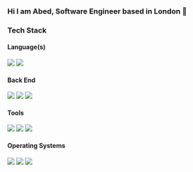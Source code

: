 ### Hi I am Abed, Software Engineer based in London 👋

<!--
**abedakond/abedakond** is a ✨ _special_ ✨ repository because its `README.md` (this file) appears on your GitHub profile.

Here are some ideas to get you started:

- 🔭 I’m currently working on ...
- 🌱 I’m currently learning ...
- 👯 I’m looking to collaborate on ...
- 🤔 I’m looking for help with ...
- 💬 Ask me about ...
- 📫 How to reach me: ...
- 😄 Pronouns: ...
- ⚡ Fun fact: ...
-->
### Tech Stack
#### Language(s)
<p>
    <a href="#"><img src="https://shields.io/badge/python-3670A0?style=flat-square&logo=python&logoColor=ffdd54" /></a>
    <a href="#"><img src="https://shields.io/badge/JavaScript-F7DF1E?logo=JavaScript&logoColor=000&style=flat-square" /></a>
</p>

#### Back End
<p>
    <a href="#"><img src="https://img.shields.io/badge/FastAPI-005571?style=for-the-badge&logo=fastapi&logoColor=white"/></a>
    <a href="#"><img src="https://img.shields.io/badge/flask-%23000.svg?style=flat-square&logo=flask&logoColor=white" /></a>
    <a href="#"><img src="https://img.shields.io/badge/postgres-%23316192.svg?style=flat-square&logo=postgresql&logoColor=white" /></a>
</p>

#### Tools
<a href="#"><img src="https://img.shields.io/badge/Visual%20Studio%20Code-0078d7.svg?style=flat-square&logo=visual-studio-code&logoColor=white"></a>
<a href="#"><img src="https://img.shields.io/badge/git-%23F05033.svg?style=flat-square&logo=git&logoColor=white"></a>
<a href="#"><img src="https://img.shields.io/badge/Postman-FF6C37?style=flat-square&logo=postman&logoColor=white"></a>

#### Operating Systems
<p>
    <a href="#"><img src="https://img.shields.io/badge/Windows-0078D6?style=flat-square&logo=windows&logoColor=white"></a>
    <a href="#"><img src="https://shields.io/badge/MacOS--9cf?logo=Apple&style=flat-square" /></a>	
    <a href="#"><img src="https://img.shields.io/badge/Ubuntu-E95420?style=flat-square&logo=ubuntu&logoColor=white"></a>
</p>
